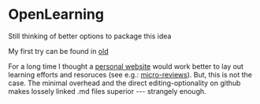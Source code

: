 # OpenLearning
Still thinking of better options to package this idea 

My first try can be found in [old](old/readme.md)

For a long time I thought a [personal website](https://allokkio.github.io) would work better to lay out learning efforts and resoruces (see e.g.: [micro-reviews](https://allokkio.github.io/note/rnd-reviews/)). But, this is not the case. The minimal overhead and the direct editing-optionality on github makes lossely linked .md files superior --- strangely enough.   

